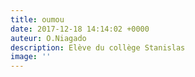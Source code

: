```yaml
---
title: oumou
date: 2017-12-18 14:14:02 +0000
auteur: O.Niagado
description: Elève du collège Stanislas
image: ''
---
```

